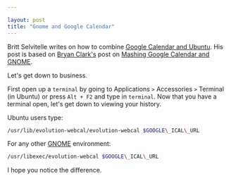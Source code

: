 ```yaml
---

layout: post
title: "Gnome and Google Calendar"
---
```


Britt Selvitelle writes on how to combine [Google Calendar and Ubuntu](http://lukewarmtapioca.com/2006/12/8/google-calendar-meet-ubuntu). His post is based on [Bryan Clark's](http://www.gnome.org/~clarkbw/) post on [Mashing Google Calendar and GNOME](http://www.gnome.org/~clarkbw/blog/Mashing_Google_Calendar_and_GNOME).

Let's get down to business.

First open up a `terminal` by going to Applications `>` Accessories `>` Terminal (in Ubuntu) or press `Alt + F2` and type in `terminal`. Now that you have a terminal open, let's get down to viewing your history.

Ubuntu users type:

```bash
/usr/lib/evolution-webcal/evolution-webcal $GOOGLE\_ICAL\_URL
```

For any other [GNOME](http://www.gnome.org/) environment:

```bash
/usr/libexec/evolution-webcal $GOOGLE\_ICAL\_URL
```

I hope you notice the difference.
